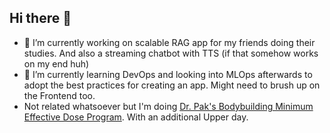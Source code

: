 ## Hi there 👋

- 🔭 I’m currently working on scalable RAG app for my friends doing their studies. And also a streaming chatbot with TTS (if that somehow works on my end huh)
- 🌱 I’m currently learning DevOps and looking into MLOps afterwards to adopt the best practices for creating an app. Might need to brush up on the Frontend too.
- Not related whatsoever but I'm doing [Dr. Pak's Bodybuilding Minimum Effective Dose Program](https://www.boostcamp.app/coaches/dr-pak/minimum-effective-dose-hypertrophy-program). With an additional Upper day.
<!--
**m1ll10n/m1ll10n** is a ✨ _special_ ✨ repository because its `README.md` (this file) appears on your GitHub profile.

Here are some ideas to get you started:

- 👯 I’m looking to collaborate on ...
- 🤔 I’m looking for help with ...
- 💬 Ask me about ...
- 📫 How to reach me: ...
- 😄 Pronouns: ...
- ⚡ Fun fact: ...
-->
